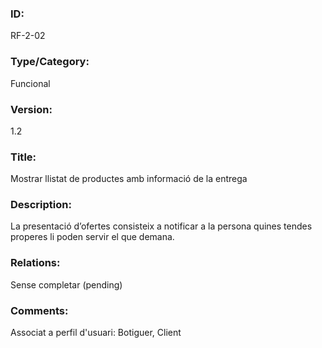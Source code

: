### ID:

RF-2-02

### Type/Category:

Funcional 

### Version:

1.2

### Title:

Mostrar llistat de productes amb informació de la entrega

### Description:

La presentació d’ofertes consisteix a notificar a la persona quines tendes properes li poden servir el que demana.

### Relations:

Sense completar (pending)

### Comments:
Associat a perfil d'usuari: Botiguer, Client
